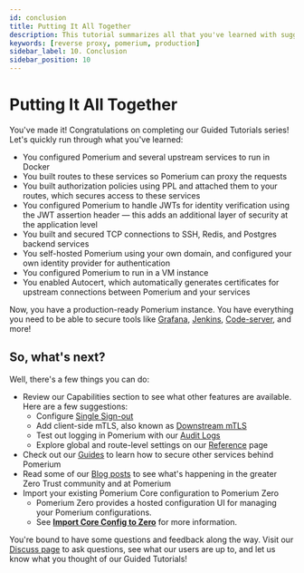 ```yaml
---
id: conclusion
title: Putting It All Together
description: This tutorial summarizes all that you've learned with suggestions on what to do next.
keywords: [reverse proxy, pomerium, production]
sidebar_label: 10. Conclusion
sidebar_position: 10
---
```


# Putting It All Together

You've made it! Congratulations on completing our Guided Tutorials series! Let's quickly run through what you've learned:

- You configured Pomerium and several upstream services to run in Docker
- You built routes to these services so Pomerium can proxy the requests
- You built authorization policies using PPL and attached them to your routes, which secures access to these services
- You configured Pomerium to handle JWTs for identity verification using the JWT assertion header — this adds an additional layer of security at the application level
- You built and secured TCP connections to SSH, Redis, and Postgres backend services
- You self-hosted Pomerium using your own domain, and configured your own identity provider for authentication
- You configured Pomerium to run in a VM instance
- You enabled Autocert, which automatically generates certificates for upstream connections between Pomerium and your services

Now, you have a production-ready Pomerium instance. You have everything you need to be able to secure tools like [Grafana](https://www.pomerium.com/docs/guides/grafana), [Jenkins](https://www.pomerium.com/docs/guides/jenkins), [Code-server](https://www.pomerium.com/integrations/code-server), and more!

## So, what's next?

Well, there's a few things you can do:

- Review our Capabilities section to see what other features are available. Here are a few suggestions:
  - Configure [Single Sign-out](https://www.pomerium.com/docs/capabilities/single-sign-out)
  - Add client-side mTLS, also known as [Downstream mTLS](https://www.pomerium.com/docs/capabilities/mtls-clients)
  - Test out logging in Pomerium with our [Audit Logs](https://www.pomerium.com/docs/capabilities/audit-logs)
  - Explore global and route-level settings on our [Reference](https://www.pomerium.com/docs/reference) page
- Check out our [Guides](https://www.pomerium.com/docs/guides) to learn how to secure other services behind Pomerium
- Read some of our [Blog posts](https://www.pomerium.com/blog/) to see what's happening in the greater Zero Trust community and at Pomerium
- Import your existing Pomerium Core configuration to Pomerium Zero
  - Pomerium Zero provides a hosted configuration UI for managing your Pomerium configurations.
  - See [**Import Core Config to Zero**](/docs/zero/import) for more information.

You're bound to have some questions and feedback along the way. Visit our [Discuss page](https://discuss.pomerium.com/) to ask questions, see what our users are up to, and let us know what you thought of our Guided Tutorials!
